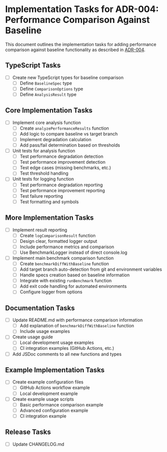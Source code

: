 # Implementation Tasks for ADR-004: Performance Comparison Against Baseline

This document outlines the implementation tasks for adding performance comparison against baseline functionality as described in [ADR-004](./adr-004-performance-comparison.en.md).


## TypeScript Tasks

- [ ] Create new TypeScript types for baseline comparison
  - [ ] Define `BaselineSpec` type
  - [ ] Define `ComparisonOptions` type
  - [ ] Define `AnalysisResult` type

## Core Implementation Tasks

- [ ] Implement core analysis function
  - [ ] Create `analyzePerformanceResults` function
  - [ ] Add logic to compare baseline vs target branch
  - [ ] Implement degradation calculation
  - [ ] Add pass/fail determination based on thresholds

- [ ] Unit tests for analysis function
  - [ ] Test performance degradation detection
  - [ ] Test performance improvement detection
  - [ ] Test edge cases (missing benchmarks, etc.)
  - [ ] Test threshold handling

- [ ] Unit tests for logging function
  - [ ] Test performance degradation reporting
  - [ ] Test performance improvement reporting
  - [ ] Test failure reporting
  - [ ] Test formatting and symbols

## More Implementation Tasks

- [ ] Implement result reporting
  - [ ] Create `logComparisonResult` function
  - [ ] Design clear, formatted logger output
  - [ ] Include performance metrics and comparison
  - [ ] Use BenchmarkLogger instead of direct console.log

- [ ] Implement main benchmark comparison function
  - [ ] Create `benchmarkDiffWithBaseline` function
  - [ ] Add target branch auto-detection from git and environment variables
  - [ ] Handle specs creation based on baseline information
  - [ ] Integrate with existing `runBenchmark` function
  - [ ] Add exit code handling for automated environments
  - [ ] Configure logger from options

## Documentation Tasks

- [ ] Update README.md with performance comparison information
  - [ ] Add explanation of `benchmarkDiffWithBaseline` function
  - [ ] Include usage examples

- [ ] Create usage guide
  - [ ] Local development usage examples
  - [ ] CI integration examples (GitHub Actions, etc.)

- [ ] Add JSDoc comments to all new functions and types

## Example Implementation Tasks

- [ ] Create example configuration files
  - [ ] GitHub Actions workflow example
  - [ ] Local development example

- [ ] Create example usage scripts
  - [ ] Basic performance comparison example
  - [ ] Advanced configuration example
  - [ ] CI integration example

## Release Tasks

- [ ] Update CHANGELOG.md
